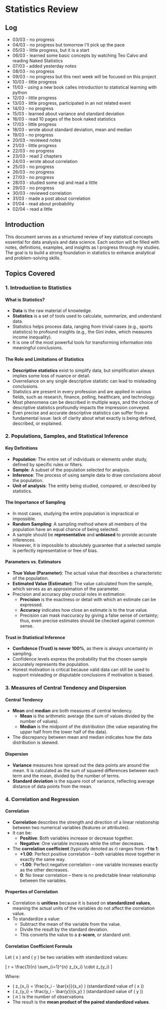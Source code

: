 # Statistics Review

## Log
- 03/03 - no progress
- 04/03 - no progress but tomorrow I'll pick up the pace
- 05/03 - little progress, but it is a start
- 06/03 - learned some basic concepts by watching Teo Calvo and reading Naked Statistics
- 07/03 - added yesterday notes
- 08/03 - no progress
- 09/03 - no progress but this next week will be focused on this project
- 10/03 - little progress
- 11/03 - using a new book calles introduction to statistical learning with python
- 12/03 - little progress
- 13/03 - little progress, participated in an not related event
- 14/03 - no progress
- 15/03 - learned about variance and standard deviation
- 16/03 - read 10 pages of the book naked statistics
- 17/03 - little progress
- 18/03 - wrote about standard deviation, mean and median
- 19/03 - no progress
- 20/03 - reviewed notes
- 21/03 - little progress
- 22/03 - no progress
- 23/03 - read 2 chapters
- 24/03 - wrote about correlation
- 25/03 - no progress
- 26/03 - no progress
- 27/03 - no progress
- 28/03 - studied some sql and read a little
- 29/03 - no progress
- 30/03 - reviewed correlation
- 31/03 - made a post about correlation
- 01/04 - read about probability
- 02/04 - read a little

## Introduction
This document serves as a structured review of key statistical concepts essential for data analysis and data science. Each section will be filled with notes, definitions, examples, and insights as I progress through my studies. The goal is to build a strong foundation in statistics to enhance analytical and problem-solving skills.

## Topics Covered

### 1. Introduction to Statistics

#### What is Statistics?
- **Data** is the raw material of knowledge.
- **Statistics** is a set of tools used to calculate, summarize, and understand data.
- Statistics helps process data, ranging from trivial cases (e.g., sports statistics) to profound insights (e.g., the Gini index, which measures income inequality).
- It is one of the most powerful tools for transforming information into meaningful conclusions.

#### The Role and Limitations of Statistics
- **Descriptive statistics** exist to simplify data, but simplification always implies some loss of nuance or detail.
- Overreliance on any single descriptive statistic can lead to misleading conclusions.
- Statistics are present in every profession and are applied in various fields, such as research, finance, polling, healthcare, and technology.
- Most phenomena can be described in multiple ways, and the choice of descriptive statistics profoundly impacts the impression conveyed.
- Even precise and accurate descriptive statistics can suffer from a fundamental issue: lack of clarity about what exactly is being defined, described, or explained.

### 2. Populations, Samples, and Statistical Inference

#### Key Definitions
- **Population**: The entire set of individuals or elements under study, defined by specific rules or filters.
- **Sample**: A subset of the population selected for analysis.
- **Inference**: The process of using sample data to draw conclusions about the population.
- **Unit of analysis**: The entity being studied, compared, or described by statistics.

#### The Importance of Sampling
- In most cases, studying the entire population is impractical or impossible.
- **Random Sampling**: A sampling method where all members of the population have an equal chance of being selected.
- A sample should be **representative** and **unbiased** to provide accurate inferences.
- However, it is impossible to absolutely guarantee that a selected sample is perfectly representative or free of bias.

#### Parameters vs. Estimators
- **True Value (Parameter)**: The actual value that describes a characteristic of the population.
- **Estimated Value (Estimator)**: The value calculated from the sample, which serves as an approximation of the parameter.
- Precision and accuracy play crucial roles in estimation:
  - **Precision** is the exactness or detail with which an estimate can be expressed.
  - **Accuracy** indicates how close an estimate is to the true value.
  - Precision can mask inaccuracy by giving a false sense of certainty; thus, even precise estimates should be checked against common sense.

#### Trust in Statistical Inference
- **Confidence (Trust) is never 100%**, as there is always uncertainty in sampling.
- Confidence levels express the probability that the chosen sample accurately represents the population.
- Honest motivation is critical because valid data can still be used to support misleading or disputable conclusions if motivation is biased.

### 3. Measures of Central Tendency and Dispersion

#### Central Tendency
- **Mean** and **median** are both measures of central tendency.
  - **Mean** is the arithmetic average (the sum of values divided by the number of values).
  - **Median** is the midpoint of the distribution (the value separating the upper half from the lower half of the data).
- The discrepancy between mean and median indicates how the data distribution is skewed.

#### Dispersion
- **Variance** measures how spread out the data points are around the mean. It is calculated as the sum of squared differences between each term and the mean, divided by the number of terms.
- **Standard deviation** is the square root of variance, reflecting average distance of data points from the mean.

### 4. Correlation and Regression

#### Correlation

- **Correlation** describes the strength and direction of a linear relationship between two numerical variables (features or attributes).
- It can be:
  - **Positive**: Both variables increase or decrease together.
  - **Negative**: One variable increases while the other decreases.
- The **correlation coefficient** (typically denoted as *r*) ranges from **-1 to 1**:
  - **+1.00**: Perfect positive correlation – both variables move together in exactly the same way.
  - **-1.00**: Perfect negative correlation – one variable increases exactly as the other decreases.
  - **0**: No linear correlation – there is no predictable linear relationship between the variables.

#### Properties of Correlation

- Correlation is **unitless** because it is based on **standardized values**, meaning the actual units of the variables do not affect the correlation value.
- To standardize a value:
  - Subtract the mean of the variable from the value.
  - Divide the result by the standard deviation.
  - This converts the value to a **z-score**, or standard unit.

#### Correlation Coefficient Formula

Let \( x \) and \( y \) be two variables with standardized values:

\[
r = \frac{1}{n} \sum_{i=1}^{n} z_{x_i} \cdot z_{y_i}
\]

Where:
- \( z_{x_i} = \frac{x_i - \bar{x}}{s_x} \) (standardized value of \( x \))
- \( z_{y_i} = \frac{y_i - \bar{y}}{s_y} \) (standardized value of \( y \))
- \( n \) is the number of observations
- The result is the **mean product of the paired standardized values**.


